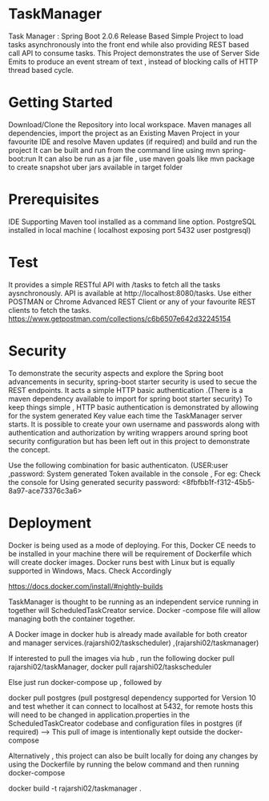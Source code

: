 # TaskManager

Task Manager : Spring Boot 2.0.6 Release Based Simple Project to load tasks asynchronously into the front end while also providing REST based call API to consume tasks.
This Project demonstrates the use of Server Side Emits to produce an event stream of text , instead of blocking calls of HTTP thread based cycle.

# Getting Started
Download/Clone the Repository into local workspace.
Maven manages all dependencies, import the project as an Existing Maven Project in your favourite IDE and resolve Maven updates (if required) and build and run the project
It can be built and run from the command line using mvn spring-boot:run
It can also be run as a jar file , use maven goals like mvn package to create snapshot uber jars available in target folder

# Prerequisites
IDE Supporting
Maven tool installed as a command line option.
PostgreSQL installed in local machine ( localhost exposing port 5432 user postgresql)

# Test
It provides a simple RESTful API with /tasks to fetch all the tasks aysnchronously.
API is available at  http://localhost:8080/tasks. 
Use either POSTMAN or Chrome Advanced REST Client or any of your favourite REST clients to fetch the tasks.
https://www.getpostman.com/collections/c6b6507e642d32245154  <PostMan Collection Link>

# Security

To demonstrate the security aspects and explore the Spring boot advancements in security, spring-boot starter security is used to secue the REST endpoints. It acts a simple HTTP basic authentication .(There is a maven dependency available to import for spring boot starter security)
To keep things simple , HTTP basic authentication is demonstrated by allowing for the system generated Key value each time the TaskManager server starts. It is possible to create your own username and passwords along with authentication and authorization by writing wrappers around spring boot security configuration but has been left out in this project to demonstrate the concept.

Use the following combination for basic authenticaton. (USER:user ,password: System generated Token available in the console , For eg: Check the console for Using generated security password: <8fbfbb1f-f312-45b5-8a97-ace73376c3a6>


# Deployment
Docker is being used as a mode of deploying. 
For this, Docker CE needs to be installed in your machine there will be requirement of Dockerfile which will create docker images.
Docker runs best with Linux but is equally supported in Windows, Macs. Check Accordingly

https://docs.docker.com/install/#nightly-builds

TaskManager is thought to be running as an independent service running in together will ScheduledTaskCreator service. Docker -compose file will allow managing both the container together.

A Docker image in docker hub is already made available for both creator and manager services.(rajarshi02/taskscheduler) ,(rajarshi02/taskmanager)

If interested to pull the images via hub , run the following docker pull rajarshi02/taskManager, docker pull rajarshi02/taskscheduler 

Else just run docker-compose up , followed by 

docker pull postgres (pull postgresql dependency supported for Version 10 and test whether it can connect to localhost at 5432, for remote hosts this will need to be changed in application.properties in the ScheduledTaskCreator codebase and configuration files in postgres (if required)  --> This pull of image is intentionally kept outside the docker-compose

Alternatively , this project can also be built locally for doing any changes by using the Dockerfile by running the below command and then running docker-compose 

docker build -t rajarshi02/taskmanager .



